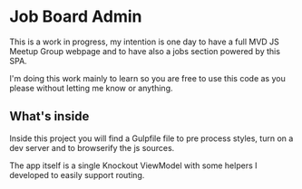 # Job Board Admin

This is a work in progress, my intention is one day to have a full
MVD JS Meetup Group webpage and to have also a jobs section powered by this SPA.

I'm doing this work mainly to learn so you are free to use this code as you
please without letting me know or anything.

## What's inside

Inside this project you will find a Gulpfile file to pre process styles, turn on
a dev server and to browserify the js sources.

The app itself is a single Knockout ViewModel with some helpers I developed to
easily support routing.
